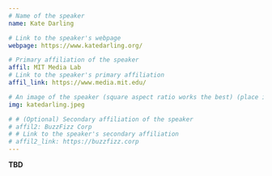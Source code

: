 ```yaml
---
# Name of the speaker
name: Kate Darling

# Link to the speaker's webpage
webpage: https://www.katedarling.org/

# Primary affiliation of the speaker
affil: MIT Media Lab
# Link to the speaker's primary affiliation
affil_link: https://www.media.mit.edu/

# An image of the speaker (square aspect ratio works the best) (place in the `assets/img/speakers` directory)
img: katedarling.jpeg

# # (Optional) Secondary affiliation of the speaker
# affil2: BuzzFizz Corp
# # Link to the speaker's secondary affiliation 
# affil2_link: https://buzzfizz.corp
---
```


<!-- Whatever you write below will show up as the speaker's bio -->

__TBD__
